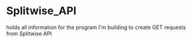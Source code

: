 # Splitwise_API
holds all information for the program I'm building to create GET requests from Splitwise API
